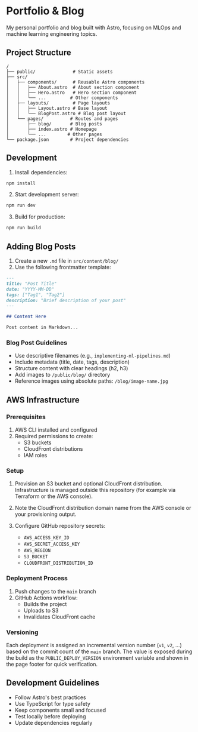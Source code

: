 # Portfolio & Blog

My personal portfolio and blog built with Astro, focusing on MLOps and machine learning engineering topics.

## Project Structure

```
/
├── public/              # Static assets
├── src/
│   ├── components/      # Reusable Astro components
│   │   ├── About.astro  # About section component
│   │   ├── Hero.astro   # Hero section component
│   │   └── ...         # Other components
│   ├── layouts/         # Page layouts
│   │   ├── Layout.astro # Base layout
│   │   └── BlogPost.astro # Blog post layout
│   └── pages/          # Routes and pages
│       ├── blog/       # Blog posts
│       ├── index.astro # Homepage
│       └── ...        # Other pages
└── package.json        # Project dependencies
```

## Development

1. Install dependencies:
```bash
npm install
```

2. Start development server:
```bash
npm run dev
```

3. Build for production:
```bash
npm run build
```

## Adding Blog Posts

1. Create a new `.md` file in `src/content/blog/`
2. Use the following frontmatter template:

```markdown
---
title: "Post Title"
date: "YYYY-MM-DD"
tags: ["Tag1", "Tag2"]
description: "Brief description of your post"
---

## Content Here

Post content in Markdown...
```

### Blog Post Guidelines

- Use descriptive filenames (e.g., `implementing-ml-pipelines.md`)
- Include metadata (title, date, tags, description)
- Structure content with clear headings (h2, h3)
- Add images to `/public/blog/` directory
- Reference images using absolute paths: `/blog/image-name.jpg`

## AWS Infrastructure

### Prerequisites

1. AWS CLI installed and configured
2. Required permissions to create:
   - S3 buckets
   - CloudFront distributions
   - IAM roles

### Setup

1. Provision an S3 bucket and optional CloudFront distribution. Infrastructure
   is managed outside this repository (for example via Terraform or the AWS
   console).

2. Note the CloudFront distribution domain name from the AWS console or your
   provisioning output.

3. Configure GitHub repository secrets:
   - `AWS_ACCESS_KEY_ID`
   - `AWS_SECRET_ACCESS_KEY`
   - `AWS_REGION`
   - `S3_BUCKET`
   - `CLOUDFRONT_DISTRIBUTION_ID`

### Deployment Process

1. Push changes to the `main` branch
2. GitHub Actions workflow:
   - Builds the project
   - Uploads to S3
   - Invalidates CloudFront cache

### Versioning

Each deployment is assigned an incremental version number (`v1`, `v2`, ...)
based on the commit count of the `main` branch. The value is exposed during the
build as the `PUBLIC_DEPLOY_VERSION` environment variable and shown in the page
footer for quick verification.

## Development Guidelines

- Follow Astro's best practices
- Use TypeScript for type safety
- Keep components small and focused
- Test locally before deploying
- Update dependencies regularly
